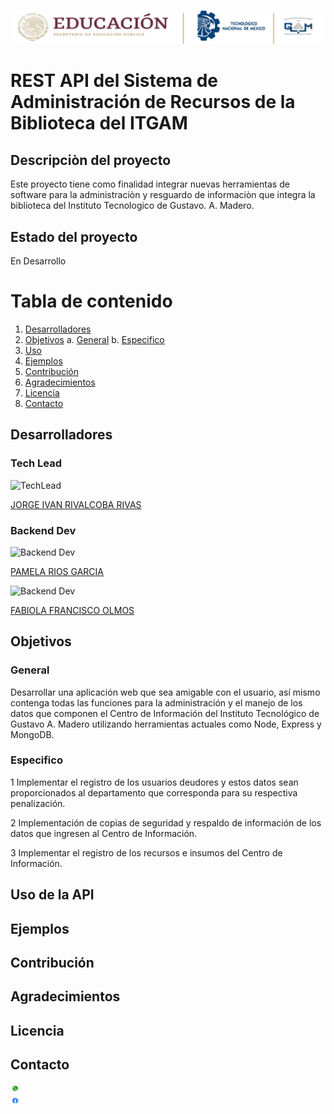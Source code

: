 <p align="center">
<img src="img/itgam-banner.jpg"
 style= "height:autopx;
  width:800" 
   />
   </p>


# REST API del Sistema de Administración de Recursos de la Biblioteca del ITGAM


## Descripciòn del proyecto
Este proyecto tiene como finalidad integrar nuevas herramientas de software para la administraciòn y resguardo de informaciòn que integra la biblioteca del Instituto Tecnologico de Gustavo. A. Madero.

## Estado del proyecto
 En Desarrollo

# Tabla de contenido
1. [Desarrolladores](#Desarrolladores)
2. [Objetivos](#Objetivos)
    a. [General](#General)
    b. [Especifico](#Especifico)
4. [Uso](#Uso)
5. [Ejemplos](#Ejemplo)
6. [Contribución](#Contribucion)
7. [Agradecimientos](#Agradecimientos)
8. [Licencia](#licencia)
9. [Contacto](#Contacto)

## Desarrolladores <a name="Desarrolladores"></a>
### Tech Lead

![TechLead](https://images.weserv.nl/?url=avatars.githubusercontent.com/u/3945886?v=4&h=100&w=100&fit=cover&mask=circle&maxage=7d)  

<a href="https://github.com/rivalcoba">JORGE IVAN RIVALCOBA RIVAS</a>

### Backend Dev


![Backend Dev](https://images.weserv.nl/?url=avatars.githubusercontent.com/u/124759381?v=4=100&w=100&fit=cover&mask=circle&maxage=7d)  

<a href="https://github.com/PamRios">PAMELA RIOS GARCIA</a>


     
![Backend Dev](https://images.weserv.nl/?url=avatars.githubusercontent.com/u/138613359?s=96&v=4=100&w=100&fit=cover&mask=circle&maxage=7d)  

<a href="https://github.com/Fabiolaolmos"> FABIOLA FRANCISCO OLMOS</a>


     

## Objetivos<a name="Objetivos"></a>

### General <a name="General"></a>
Desarrollar una aplicación web que sea amigable con el usuario, así mismo contenga todas las funciones para la administración
y el manejo de los datos que componen el Centro de Información del Instituto Tecnológico de Gustavo A. Madero utilizando herramientas actuales como Node, Express y MongoDB.

### Especifico <a name="Especifico"></a>
1 Implementar el registro de los usuarios deudores y estos datos sean proporcionados al departamento que corresponda para su respectiva penalización.

2 Implementación  de copias de seguridad y respaldo de información de los datos que ingresen al Centro de Información.

3 Implementar el registro de los recursos e insumos del Centro de Información.

## Uso de la API<a name="Usu"></a>


## Ejemplos <a name="Ejemplo"></a>


## Contribución<a name="Contribucion"></a>


## Agradecimientos <a name="Agradecimientos"></a>

## Licencia <a name="Licencia"></a>



## Contacto<a name="Contacto"></a>

  <img src="img/WhatsApp.jpg"
  style="max-width:3%;
 border-radius: 100%;
  height: 15px;
  width:20px;" >  
<img src="img/Facebook.jpg"
  style="max-width:3%;
 border-radius: 100%;
  height: 10px;
  width:20px;" >
     


















